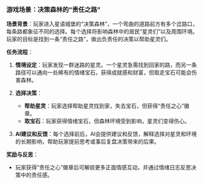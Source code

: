 ### 游戏场景：决策森林的“责任之路”

**场景背景**：玩家进入星语城堡的“决策森林”，一个弯曲的道路前方有多个岔路口，每条路都象征不同的选择。每个选择将影响森林中的居民“星灵们”以及周围环境。玩家的目标是找到一条“责任之路”，做出负责任的决策以帮助星灵们。

**任务流程**：
1. **情境设定**：玩家发现一群迷路的星灵。一个星灵急需找到回家的路，而另一条路径可以通向一处稀有的情绪宝石，获得成就感和财富，但取走宝石可能会伤害森林。

2. **选择决策**：
   - **帮助星灵**：玩家选择帮助星灵找到家，失去宝石，但获得“责任之心”徽章。
   - **取宝石**：玩家获得情绪宝石，但森林环境受到影响，星灵们变得伤心。

3. **AI建议和反馈**：每个选择前后，AI会提供建议和反馈，解释选择对星灵和环境的长期影响，帮助玩家提前思考或事后复盘决策带来的后果。

**奖励与反思**：
- 玩家获得“责任之心”徽章后可解锁更多正面情感互动，并通过情绪日志反思决策中的责任感。
